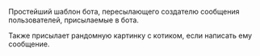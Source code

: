 Простейший шаблон бота, пересылающего создателю сообщения пользователей, присылаемые в бота.

Также присылает рандомную картинку с котиком, если написать ему сообщение.
